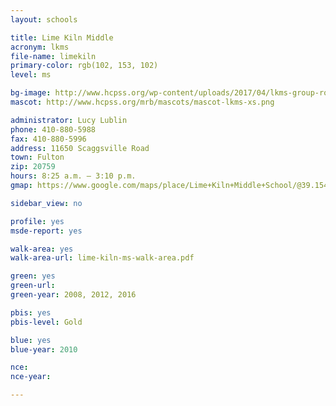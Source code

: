 ```yaml
---
layout: schools

title: Lime Kiln Middle
acronym: lkms
file-name: limekiln
primary-color: rgb(102, 153, 102)
level: ms

bg-image: http://www.hcpss.org/wp-content/uploads/2017/04/lkms-group-roar-students.jpg
mascot: http://www.hcpss.org/mrb/mascots/mascot-lkms-xs.png

administrator: Lucy Lublin
phone: 410-880-5988
fax: 410-880-5996
address: 11650 Scaggsville Road
town: Fulton
zip: 20759
hours: 8:25 a.m. – 3:10 p.m.
gmap: https://www.google.com/maps/place/Lime+Kiln+Middle+School/@39.154542,-76.9178859,17z/data=!3m1!4b1!4m2!3m1!1s0x89b7dc00d6ed7b79:0x23891674425b2d70?hl=en

sidebar_view: no

profile: yes
msde-report: yes

walk-area: yes
walk-area-url: lime-kiln-ms-walk-area.pdf

green: yes
green-url:
green-year: 2008, 2012, 2016

pbis: yes
pbis-level: Gold

blue: yes 
blue-year: 2010

nce:
nce-year:

---
```

